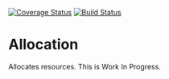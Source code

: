 [![Coverage Status](https://img.shields.io/coveralls/github/matiasg/allocation.svg)](https://coveralls.io/github/matiasg/allocation)
[![Build Status](https://travis-ci.org//matiasg/allocation.svg)](https://travis-ci.org/matiasg/allocation)

Allocation
==========

Allocates resources.
This is Work In Progress.
